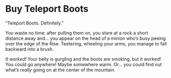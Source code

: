 # Buy Teleport Boots

“Teleport Boots. Definitely.”

You waste no time: after pulling them on, you stare at a rock a short distance away and… you appear on the head of a minion who’s busy peeing over the edge of the Rise. Teetering, wheeling your arms, you manage to fall backward into a brush.

_It worked!_ Your belly is gurgling and the boots are smoking, but it worked! You could go anywhere! Maybe somewhere warm. Or… you could find out what’s _really_ going on at the center of the mountain.

